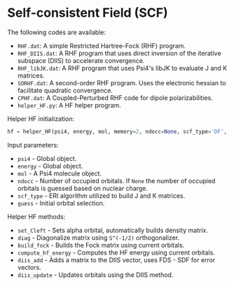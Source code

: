 Self-consistent Field (SCF)
====================================

The following codes are available:
- `RHF.dat`: A simple Restricted Hartree-Fock (RHF) program.
- `RHF_DIIS.dat`: A RHF program that uses direct inversion of the iterative subspace (DIIS) to accelerate convergence.
- `RHF_libJK.dat`: A RHF program that uses Psi4's libJK to evaluate J and K matrices.
- `SORHF.dat`: A second-order RHF program. Uses the electronic hessian to facilitate quadratic convergence.
- `CPHF.dat`: A Coupled-Perturbed RHF code for dipole polarizabilities.
- `helper_HF.py`: A HF helper program.

Helper HF initialization:
```python
hf = helper_HF(psi4, energy, mol, memory=2, ndocc=None, scf_type='DF', guess='core'):
```
Input parameters:
- `psi4` - Global object.
- `energy` - Global object.
- `mol` - A Psi4 molecule object.
- `ndocc` - Number of occupied orbitals. If `None` the number of occupied orbitals is guessed based on nuclear charge.
- `scf_type` - ERI algorithm utilized to build J and K matrices.
- `guess` - Initial orbital selection.

Helper HF methods:
- `set_Cleft` - Sets alpha orbital, automatically builds density matrix.
- `diag` - Diagonalize matrix using `S^(-1/2)` orthogonalizer.
- `build_fock` - Builds the Fock matrix using current orbitals.
- `compute_hf_energy` - Computes the HF energy using current orbitals.
- `diis_add` - Adds a matrix to the DIIS vector, uses FDS - SDF for error vectors.
- `diis_update` - Updates orbitals using the DIIS method.

